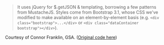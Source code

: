 > It uses jQuery for $.getJSON & templating, borrowing a few patterns from MustacheJS. Styles come from Bootstrap 3.1, whose CSS we've modified to make available on an element-by-element basis (e.g. `<div class="bootstrap">...</div>` or `<div class="dataContainer bootstrap"></div>`).  

Courtesy of Connor Franklin, GSA.  ([Original code here](https://github.com/GSA/data-json))
